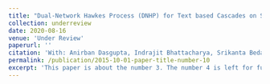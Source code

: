 ```yaml
---
title: "Dual-Network Hawkes Process (DNHP) for Text based Cascades on Social Networks" 
collection: underreview
date: 2020-08-16
venue: 'Under Review'
paperurl: ''
citation: 'With: Anirban Dasgupta, Indrajit Bhattacharya, Srikanta Bedathur'
permalink: /publication/2015-10-01-paper-title-number-10
excerpt: 'This paper is about the number 3. The number 4 is left for future work.'
---
```

